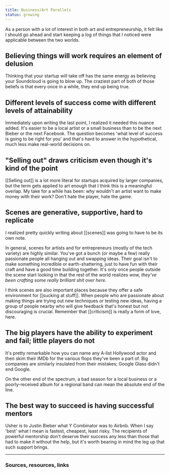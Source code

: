 ```yaml
---
title: Business/Art Parallels
status: growing
---
```

As a person with a lot of interest in both art and entrepreneurship, it felt like I should go ahead and start keeping a log of things that I noticed were applicable between the two worlds.

## Believing things will work requires an element of delusion

Thinking that your startup will take off has the same energy as believing your Soundcloud is going to blow up. The craziest part of both of those beliefs is that every once in a while, they end up being true.

## Different levels of success come with different levels of attainability

Immediately upon writing the last point, I realized it needed this nuance added. It's easier to be a local artist or a small business than to be the next Bieber or the next Facebook. The question becomes 'what level of success is going to be right for you' and that's hard to answer in the hypothetical, much less make real-world decisions on.

## "Selling out" draws criticism even though it's kind of the point

[[Selling out]] is a lot more literal for startups acquired by larger companies, but the term gets applied to art enough that I think this is a meaningful overlap. My take for a while has been: why wouldn't an artist want to make money with their work? Don't hate the player, hate the game.

## Scenes are generative, supportive, hard to replicate

I realized pretty quickly writing about [[scenes]] was going to have to be its own note.

In general, scenes for artists and for entrepreneurs (mostly of the tech variety) are highly similar. You've got a bunch (or maybe a few) really passionate people all hanging out and swapping ideas. Their goal isn't to make something incredible or earth-shattering, just to have fun with their craft and have a good time building together. It's only once people outside the scene start looking in that the rest of the world realizes *wow, they've been crafting some really brilliant shit over here.*

I think scenes are also important places because they offer a safe environment for [[sucking at stuff]]. When people who are passionate about making things are trying out new techniques or testing new ideas, having a group of people nearby who will give feedback that's honest but not discouraging is crucial. Remember that [[criticism]] is really a form of love, here.

## The big players have the ability to experiment and fail; little players do not

It's pretty remarkable how you can name any A-list Hollywood actor and then skim their IMDb for the various flops they've been a part of. Big companies are similarly insulated from their mistakes; Google Glass didn't end Google.

On the other end of the spectrum, a bad season for a local business or a poorly-received album for a regional band can mean the absolute end of the line.

## The best way to succeed is having successful mentors

Usher is to Justin Bieber what Y Combinator was to Airbnb. When I say 'best' what I mean is fastest, cheapest, least risky. The recipients of powerful mentorship don't deserve their success any less than those that had to make it without the help, but it's worth bearing in mind the leg up that such support brings.

---
### Sources, resources, links
